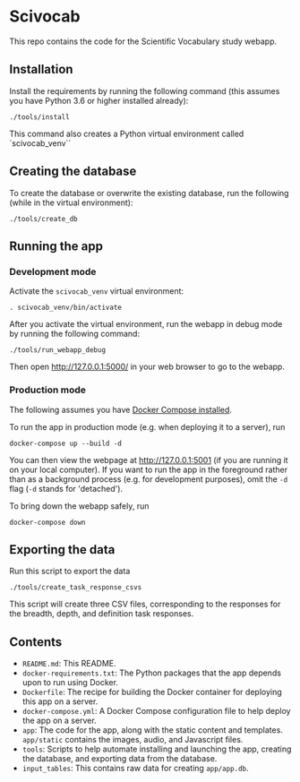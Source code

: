 Scivocab
========

This repo contains the code for the Scientific Vocabulary study webapp.

Installation
------------

Install the requirements by running the following command (this assumes you
have Python 3.6 or higher installed already):

    ./tools/install

This command also creates a Python virtual environment called `scivocab_venv``

Creating the database
---------------------

To create the database or overwrite the existing database, run the following
(while in the virtual environment):

    ./tools/create_db

Running the app
---------------

### Development mode

Activate the `scivocab_venv` virtual environment:

    . scivocab_venv/bin/activate
    
After you activate the virtual environment, run the webapp in debug mode by
running the following command:

    ./tools/run_webapp_debug

Then open http://127.0.0.1:5000/ in your web browser to go to the webapp.

### Production mode

The following assumes you have [Docker Compose
installed](https://docs.docker.com/compose/install/).

To run the app in production mode (e.g. when deploying it to a server), run

    docker-compose up --build -d

You can then view the webpage at http://127.0.0.1:5001 (if you are running it on your
local computer). If you want to run the app in the foreground rather than as a
background process (e.g. for development purposes), omit the `-d` flag (`-d`
stands for 'detached').

To bring down the webapp safely, run

    docker-compose down

Exporting the data
------------------

Run this script to export the data

    ./tools/create_task_response_csvs

This script will create three CSV files, corresponding to the responses for the
breadth, depth, and definition task responses.

Contents
--------

- `README.md`: This README.
- `docker-requirements.txt`: The Python packages that the app depends upon to
  run using Docker.
- `Dockerfile`: The recipe for building the Docker container for deploying this
  app on a server.
- `docker-compose.yml`: A Docker Compose configuration file to help deploy the
  app on a server.
- `app`: The code for the app, along with the static content and templates.
  `app/static` contains the images, audio, and Javascript files.
- `tools`: Scripts to help automate installing and launching the app, creating
  the database, and exporting data from the database.
- `input_tables`: This contains raw data for creating `app/app.db`.
